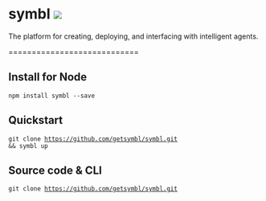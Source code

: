 # symbl <img src="https://travis-ci.org/getsymbl/symbl.svg?branch=release/1.1.0">

The platform for creating, deploying, and interfacing with intelligent agents. 

============================

## Install for Node
<code>npm install symbl --save</code>

## Quickstart
<code>git clone https://github.com/getsymbl/symbl.git && symbl up</code>

## Source code & CLI
<code>git clone https://github.com/getsymbl/symbl.git</code>



